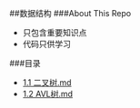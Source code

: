 ##数据结构
###About This Repo
* 只包含重要知识点
* 代码只供学习

###目录
* [1.1 二叉树.md](./1.1二叉树.md, "1.1二叉树.md")
* [1.2 AVL树.md](./1.2AVL树.md, "1.2AVL树.md")
